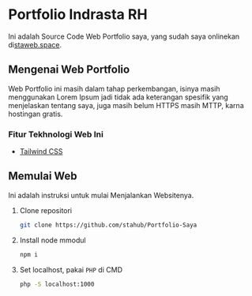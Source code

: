 # Portfolio Indrasta RH

Ini adalah Source Code Web Portfolio saya, yang sudah saya onlinekan di[staweb.space](https://staweb.space).

## Mengenai Web Portfolio

Web Portfolio ini masih dalam tahap perkembangan, isinya masih menggunakan Lorem Ipsum jadi tidak ada keterangan spesifik yang menjelaskan tentang saya, juga masih belum HTTPS masih MTTP, karna hostingan gratis.

### Fitur Tekhnologi Web Ini

* [Tailwind CSS](https://tailwindcss.com/)

## Memulai Web

Ini adalah instruksi untuk mulai Menjalankan Websitenya.

1. Clone repositori

   ```bash
   git clone https://github.com/stahub/Portfolio-Saya
   ```

2. Install node mmodul

   ```bash
   npm i
   ```

3. Set localhost, pakai `PHP` di CMD

   ```bash
   php -S localhost:1000 
   ```